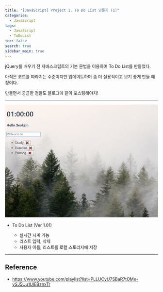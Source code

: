 ```yaml
---
title: "[JavaScript] Project 1. To Do List 만들기 (1)"
categories: 
  - JavaScript
tags: 
  - JavaScript
  - ToDoList
toc: false
search: true
sidebar_main: true
---
```

  
jQuery를 배우기 전 자바스크립트의 기본 문법을 이용하여 To Do List를 만들었다.
  
아직은 코드를 따라치는 수준이지만 업데이트하며 좀 더 실용적이고 보기 좋게 만들 예정이다.

만들면서 궁금한 점들도 블로그에 같이 포스팅해야지!

---

![ver1.01](/assets/images/190219_1.jpg)

* To Do List (Ver 1.01)

  * 실시간 시계 기능
  * 리스트 입력, 삭제
  * 사용자 이름, 리스트를 로컬 스토리지에 저장

---

## Reference

* https://www.youtube.com/playlist?list=PLLUCyU7SBaR7tOMe-ySJ5Uu1UlEBznxTr